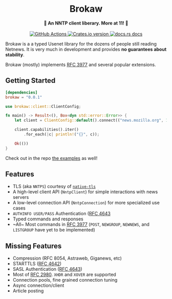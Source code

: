 <h1 align="center">Brokaw</h1>
<div align="center">
  <strong>📰 An NNTP client liberary. More at 11! 📰</strong>
</div>

<br />

<div align="center">
  <a href="https://github.com/sgg/brokaw/actions">
  <!-- Actions Status -->
    <img src="https://github.com/sgg/brokaw/workflows/Rust/badge.svg"
      alt="GitHub Actions" />
  </a>
  <!-- Crates version -->
  <a href="https://crates.io/crates/brokaw">
    <img src="https://img.shields.io/crates/v/brokaw"
    alt="Crates.io version" />
  </a>
  <!-- docs.rs docs -->
  <a href="https://docs.rs/brokaw">
    <img src="https://img.shields.io/badge/docs.rs-latest-blue.svg?"
      alt="docs.rs docs" />
  </a>
</div>


Brokaw is a a typed Usenet library for the dozens of people still reading Netnews. It is very much in development and provides **no guarantees about stability**.

Brokaw (mostly) implements [RFC 3977](https://tools.ietf.org/html/rfc3977) and several popular extensions.

## Getting Started

```toml
[dependencies]
brokaw = "0.0.1"
```

```rust
use brokaw::client::ClientConfig;

fn main() -> Result<(), Box<dyn std::error::Error>> {
    let client = ClientConfig::default().connect(("news.mozilla.org", 119))?;

    client.capabilities().iter()
        .for_each(|c| println!("{}", c));

    Ok(())
}
```

Check out in the repo [the examples](./examples) as well!

## Features

* TLS (aka `NNTPS`) courtesy of [`native-tls`](https://crates.io/crates/native-tls)
* A high-level client API (`NntpClient`) for simple interactions with news servers
* A low-level connection API (`NntpConnection`) for more specialized use cases
* `AUTHINFO USER/PASS` Authentication ([RFC 4643]
* Typed commands and responses 
* ~All~ Most commands in [RFC 3977] (`POST`, `NEWGROUP`, `NEWNEWS`, and `LISTGROUP` have yet to be implemented)

## Missing Features

* Compression (RFC 8054, Astraweb, Giganews, etc)
* STARTTLS ([RFC 4642](https://tools.ietf.org/html/rfc4642))
* SASL Authentication ([RFC 4643])
* Most of [RFC 2980]. `XHDR` and `XOVER` are supported
* Connection pools, fine grained connection tuning
* Async connection/client
* Article posting

[RFC 2980]: (https://tools.ietf.org/html/rfc4643)
[RFC 3977]: https://tools.ietf.org/html/rfc3977
[RFC 4642]: https://tools.ietf.org/html/rfc4642
[RFC 4643]: (https://tools.ietf.org/html/rfc4643)
